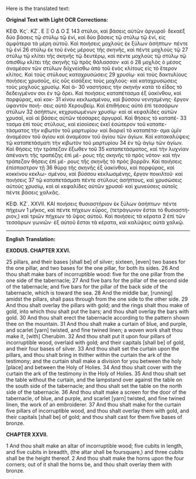 Here is the translated text:

**Original Text with Light OCR Corrections:**

ΚΕΦ. Κς΄. ΚΖ΄. Ε Ξ Ο Δ Ο Σ 143
στύλοι, καὶ βάσεις αὐτῶν ἀργυραῖ· δεκαὲξ δύο βάσεις τῷ στύλῳ
τῷ ἑνί, καὶ δύο βάσεις τῷ στύλῳ τῷ ἑνί, εἰς ἀμφότερα τὰ μέρη
αὐτοῦ. Καὶ ποιήσεις μοχλοὺς ἐκ ξύλων ἀσήπτων· πέντε τῷ ἑνὶ 26
στύλῳ ἐκ τοῦ ἑνὸς μέρους τῆς σκηνῆς, καὶ πέντε μοχλοὺς τῷ 27
στύλῳ τῷ κλίτει τῆς σκηνῆς τῷ δευτέρῳ, καὶ πέντε μοχλοὺς τῷ
στύλῳ τῷ ὀπισθίῳ κλίτει τῆς σκηνῆς τῷ πρὸς θάλασσαν· καὶ ὁ 28
μοχλὸς ὁ μέσος ἀναμέσον τῶν στύλων διϊχνείσθω ἀπὸ τοῦ ἑνὸς
κλίτους εἰς τὸ ἕτερον κλίτος. Καὶ τοὺς στύλους καταχρυσώσεις 29
χρυσίῳ· καὶ τοὺς δακτυλίους ποιήσεις χρυσοῦς, εἰς οὓς εἰσάξεις
τοὺς μοχλούς· καὶ καταχρυσώσεις τοὺς μοχλοὺς χρυσίῳ. Καὶ ἀ- 30
ναστήσεις τὴν σκηνὴν κατὰ τὸ εἶδος τὸ δεδειγμένον σοι ἐν τῷ ὄρει.
Καὶ ποιήσεις καταπέτασμα ἐξ ὑακίνθου, καὶ πορφύρας, καὶ κοκ- 31
κίνου κεκλωσμένου, καὶ βύσσου νενησμένης· ἔργον ὑφαντὸν ποιή-
σεις αὐτὸ Χερουβείμ. Καὶ ἐπιθήσεις αὐτὸ ἐπὶ τεσσάρων στύλων 32
ἀσήπτων, κεχρυσωμένων χρυσίῳ· καὶ αἱ κεφαλίδες αὐτῶν χρυσαῖ,
καὶ αἱ βάσεις αὐτῶν τέσσαρες ἀργυραῖ. Καὶ θήσεις τὸ καταπέ- 33
τασμα ἐπὶ τοὺς στύλους, καὶ εἰσοίσεις ἐκεῖ ἐσώτερον τοῦ καταπε-
τάσματος τὴν κιβωτὸν τοῦ μαρτυρίου· καὶ διοριεῖ τὸ καταπέτα-
σμα ὑμῖν ἀναμέσον τοῦ ἁγίου καὶ ἀναμέσον τοῦ ἁγίου τῶν ἁγίων.
Καὶ κατακαλύψεις τῷ καταπετάσματι τὴν κιβωτὸν τοῦ μαρτυρίου 34
ἐν τῷ ἁγίῳ τῶν ἁγίων. Καὶ θήσεις τὴν τράπεζαν ἔξωθεν τοῦ 35
καταπετάσματος, καὶ τὴν λυχνίαν ἀπέναντι τῆς τραπέζης ἐπὶ μέ-
ρους τῆς σκηνῆς τὸ πρὸς νότον· καὶ τὴν τράπεζαν θήσεις ἐπὶ μέ-
ρους τῆς σκηνῆς τὸ πρὸς βορρᾶν. Καὶ ποιήσεις ἐπίσπαστρον τῇ 36
θύρᾳ τῆς σκηνῆς ἐξ ὑακίνθου, καὶ πορφύρας, καὶ κοκκίνου κεκλω-
σμένου, καὶ βύσσου κεκλωσμένης, ἔργον ποικιλτοῦ· καὶ ποιήσεις 37
τῷ καταπετάσματι πέντε στύλους ἀσήπτους, καὶ χρυσώσεις αὐτοὺς
χρυσίῳ, καὶ αἱ κεφαλίδες αὐτῶν χρυσαῖ· καὶ χωνεύσεις αὐτοῖς
πέντε βάσεις χαλκᾶς.

ΚΕΦ. ΚΖ΄. XXVII.
ΚΑΙ ποιήσεις θυσιαστήριον ἐκ ξύλων ἀσήπτων· πέντε πήχεων 1
μῆκος, καὶ πέντε πήχεων εὖρος, (τετράγωνον ἔσται τὸ θυσιαστή-
ριον,) καὶ τριῶν πήχεων τὸ ὕψος αὐτοῦ. Καὶ ποιήσεις τὰ κέρατα 2
ἐπὶ τῶν τεσσάρων γωνιῶν· ἐξ αὐτοῦ ἔσται τὰ κέρατα, καὶ καλύψεις
αὐτὰ χαλκῷ.

---

**English Translation:**

**EXODUS. CHAPTER XXVI.**

25 pillars, and their bases [shall be] of silver; sixteen, [even] two bases for the one pillar, and two bases for the one pillar, for both its sides.
26 And thou shalt make bars of incorruptible wood: five for the one pillar from the one side of the tabernacle;
27 And five bars for the pillar of the second side of the tabernacle; and five bars for the pillar of the back side of the tabernacle, which is toward the sea.
28 And the middle bar, [running] amidst the pillars, shall pass through from the one side to the other side.
29 And thou shalt overlay the pillars with gold; and the rings shalt thou make of gold, into which thou shalt put the bars; and thou shalt overlay the bars with gold.
30 And thou shalt erect the tabernacle according to the pattern shown thee on the mountain.
31 And thou shalt make a curtain of blue, and purple, and scarlet [yarn] twisted, and fine twined linen; a woven work shalt thou make it, [with] Cherubim.
32 And thou shalt put it upon four pillars of incorruptible wood, overlaid with gold; and their capitals [shall be] of gold, and their four bases of silver.
33 And thou shalt set the curtain upon the pillars, and thou shalt bring in thither within the curtain the ark of the testimony; and the curtain shall make a division for you between the holy [place] and between the Holy of Holies.
34 And thou shalt cover with the curtain the ark of the testimony in the Holy of Holies.
35 And thou shalt set the table without the curtain, and the lampstand over against the table on the south side of the tabernacle; and thou shalt set the table on the north side of the tabernacle.
36 And thou shalt make a screen for the door of the tabernacle, of blue, and purple, and scarlet [yarn] twisted, and fine twined linen, the work of an embroiderer.
37 And thou shalt make for the curtain five pillars of incorruptible wood, and thou shalt overlay them with gold, and their capitals [shall be] of gold; and thou shalt cast for them five bases of bronze.

**CHAPTER XXVII.**

1 And thou shalt make an altar of incorruptible wood; five cubits in length, and five cubits in breadth, (the altar shall be foursquare,) and three cubits shall be the height thereof.
2 And thou shalt make the horns upon the four corners; out of it shall the horns be, and thou shalt overlay them with bronze.